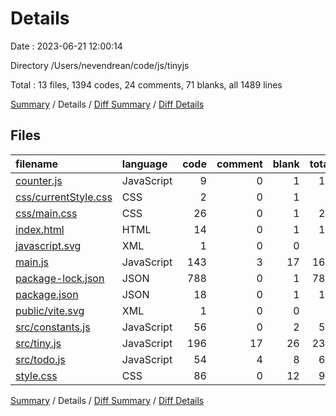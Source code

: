 # Details

Date : 2023-06-21 12:00:14

Directory /Users/nevendrean/code/js/tinyjs

Total : 13 files,  1394 codes, 24 comments, 71 blanks, all 1489 lines

[Summary](results.md) / Details / [Diff Summary](diff.md) / [Diff Details](diff-details.md)

## Files
| filename | language | code | comment | blank | total |
| :--- | :--- | ---: | ---: | ---: | ---: |
| [counter.js](/counter.js) | JavaScript | 9 | 0 | 1 | 10 |
| [css/currentStyle.css](/css/currentStyle.css) | CSS | 2 | 0 | 1 | 3 |
| [css/main.css](/css/main.css) | CSS | 26 | 0 | 1 | 27 |
| [index.html](/index.html) | HTML | 14 | 0 | 1 | 15 |
| [javascript.svg](/javascript.svg) | XML | 1 | 0 | 0 | 1 |
| [main.js](/main.js) | JavaScript | 143 | 3 | 17 | 163 |
| [package-lock.json](/package-lock.json) | JSON | 788 | 0 | 1 | 789 |
| [package.json](/package.json) | JSON | 18 | 0 | 1 | 19 |
| [public/vite.svg](/public/vite.svg) | XML | 1 | 0 | 0 | 1 |
| [src/constants.js](/src/constants.js) | JavaScript | 56 | 0 | 2 | 58 |
| [src/tiny.js](/src/tiny.js) | JavaScript | 196 | 17 | 26 | 239 |
| [src/todo.js](/src/todo.js) | JavaScript | 54 | 4 | 8 | 66 |
| [style.css](/style.css) | CSS | 86 | 0 | 12 | 98 |

[Summary](results.md) / Details / [Diff Summary](diff.md) / [Diff Details](diff-details.md)